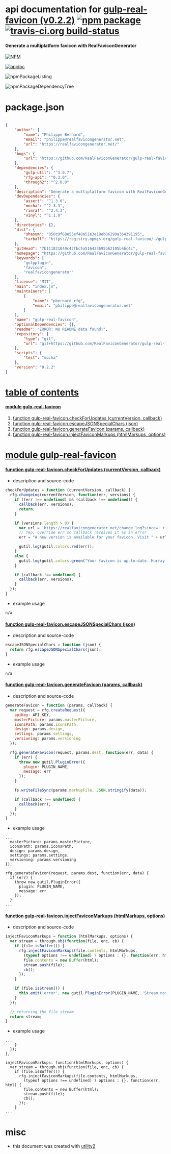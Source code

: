 # api documentation for  [gulp-real-favicon (v0.2.2)](https://github.com/RealFaviconGenerator/gulp-real-favicon#readme)  [![npm package](https://img.shields.io/npm/v/npmdoc-gulp-real-favicon.svg?style=flat-square)](https://www.npmjs.org/package/npmdoc-gulp-real-favicon) [![travis-ci.org build-status](https://api.travis-ci.org/npmdoc/node-npmdoc-gulp-real-favicon.svg)](https://travis-ci.org/npmdoc/node-npmdoc-gulp-real-favicon)
#### Generate a multiplatform favicon with RealFaviconGenerator

[![NPM](https://nodei.co/npm/gulp-real-favicon.png?downloads=true)](https://www.npmjs.com/package/gulp-real-favicon)

[![apidoc](https://npmdoc.github.io/node-npmdoc-gulp-real-favicon/build/screenCapture.buildNpmdoc.browser._2Fhome_2Ftravis_2Fbuild_2Fnpmdoc_2Fnode-npmdoc-gulp-real-favicon_2Ftmp_2Fbuild_2Fapidoc.html.png)](https://npmdoc.github.io/node-npmdoc-gulp-real-favicon/build/apidoc.html)

![npmPackageListing](https://npmdoc.github.io/node-npmdoc-gulp-real-favicon/build/screenCapture.npmPackageListing.svg)

![npmPackageDependencyTree](https://npmdoc.github.io/node-npmdoc-gulp-real-favicon/build/screenCapture.npmPackageDependencyTree.svg)



# package.json

```json

{
    "author": {
        "name": "Philippe Bernard",
        "email": "philippe@realfavicongenerator.net",
        "url": "https://realfavicongenerator.net/"
    },
    "bugs": {
        "url": "https://github.com/RealFaviconGenerator/gulp-real-favicon/issues"
    },
    "dependencies": {
        "gulp-util": "^3.0.7",
        "rfg-api": "^0.3.0",
        "through2": "^2.0.0"
    },
    "description": "Generate a multiplatform favicon with RealFaviconGenerator",
    "devDependencies": {
        "assert": "^1.3.0",
        "mocha": "^2.3.3",
        "rimraf": "^2.4.3",
        "vinyl": "^1.1.0"
    },
    "directories": {},
    "dist": {
        "shasum": "050c9f68e55ef48a51e3e18eb86299a364391195",
        "tarball": "https://registry.npmjs.org/gulp-real-favicon/-/gulp-real-favicon-0.2.2.tgz"
    },
    "gitHead": "7b111821049c42fbc5a516433695b62105b4bc4c",
    "homepage": "https://github.com/RealFaviconGenerator/gulp-real-favicon#readme",
    "keywords": [
        "gulpplugin",
        "favicon",
        "realfavicongenerator"
    ],
    "license": "MIT",
    "main": "index.js",
    "maintainers": [
        {
            "name": "pbernard_rfg",
            "email": "philippe@realfavicongenerator.net"
        }
    ],
    "name": "gulp-real-favicon",
    "optionalDependencies": {},
    "readme": "ERROR: No README data found!",
    "repository": {
        "type": "git",
        "url": "git+https://github.com/RealFaviconGenerator/gulp-real-favicon.git"
    },
    "scripts": {
        "test": "mocha"
    },
    "version": "0.2.2"
}
```



# <a name="apidoc.tableOfContents"></a>[table of contents](#apidoc.tableOfContents)

#### [module gulp-real-favicon](#apidoc.module.gulp-real-favicon)
1.  [function <span class="apidocSignatureSpan">gulp-real-favicon.</span>checkForUpdates (currentVersion, callback)](#apidoc.element.gulp-real-favicon.checkForUpdates)
1.  [function <span class="apidocSignatureSpan">gulp-real-favicon.</span>escapeJSONSpecialChars (json)](#apidoc.element.gulp-real-favicon.escapeJSONSpecialChars)
1.  [function <span class="apidocSignatureSpan">gulp-real-favicon.</span>generateFavicon (params, callback)](#apidoc.element.gulp-real-favicon.generateFavicon)
1.  [function <span class="apidocSignatureSpan">gulp-real-favicon.</span>injectFaviconMarkups (htmlMarkups, options)](#apidoc.element.gulp-real-favicon.injectFaviconMarkups)



# <a name="apidoc.module.gulp-real-favicon"></a>[module gulp-real-favicon](#apidoc.module.gulp-real-favicon)

#### <a name="apidoc.element.gulp-real-favicon.checkForUpdates"></a>[function <span class="apidocSignatureSpan">gulp-real-favicon.</span>checkForUpdates (currentVersion, callback)](#apidoc.element.gulp-real-favicon.checkForUpdates)
- description and source-code
```javascript
checkForUpdates = function (currentVersion, callback) {
  rfg.changeLog(currentVersion, function(err, versions) {
    if ((err !== undefined) && (callback !== undefined)) {
      callback(err, versions);
      return;
    }

    if (versions.length > 0) {
      var url = 'https://realfavicongenerator.net/change_log?since=' + currentVersion;
      // Yep, override err so callback receives it as an error
      err = "A new version is available for your favicon. Visit " + url + " for more information.";

      gutil.log(gutil.colors.red(err));
    }
    else {
      gutil.log(gutil.colors.green("Your favicon is up-to-date. Hurray!"));
    }

    if (callback !== undefined) {
      callback(err, versions);
    }
  });
}
```
- example usage
```shell
n/a
```

#### <a name="apidoc.element.gulp-real-favicon.escapeJSONSpecialChars"></a>[function <span class="apidocSignatureSpan">gulp-real-favicon.</span>escapeJSONSpecialChars (json)](#apidoc.element.gulp-real-favicon.escapeJSONSpecialChars)
- description and source-code
```javascript
escapeJSONSpecialChars = function (json) {
  return rfg.escapeJSONSpecialChars(json);
}
```
- example usage
```shell
n/a
```

#### <a name="apidoc.element.gulp-real-favicon.generateFavicon"></a>[function <span class="apidocSignatureSpan">gulp-real-favicon.</span>generateFavicon (params, callback)](#apidoc.element.gulp-real-favicon.generateFavicon)
- description and source-code
```javascript
generateFavicon = function (params, callback) {
  var request = rfg.createRequest({
    apiKey: API_KEY,
    masterPicture: params.masterPicture,
    iconsPath: params.iconsPath,
    design: params.design,
    settings: params.settings,
    versioning: params.versioning
  });

  rfg.generateFavicon(request, params.dest, function(err, data) {
    if (err) {
      throw new gutil.PluginError({
        plugin: PLUGIN_NAME,
        message: err
      });
    }

    fs.writeFileSync(params.markupFile, JSON.stringify(data));

    if (callback !== undefined) {
      callback(err);
    }
  });
}
```
- example usage
```shell
...
  masterPicture: params.masterPicture,
  iconsPath: params.iconsPath,
  design: params.design,
  settings: params.settings,
  versioning: params.versioning
});

rfg.generateFavicon(request, params.dest, function(err, data) {
  if (err) {
    throw new gutil.PluginError({
      plugin: PLUGIN_NAME,
      message: err
    });
  }
...
```

#### <a name="apidoc.element.gulp-real-favicon.injectFaviconMarkups"></a>[function <span class="apidocSignatureSpan">gulp-real-favicon.</span>injectFaviconMarkups (htmlMarkups, options)](#apidoc.element.gulp-real-favicon.injectFaviconMarkups)
- description and source-code
```javascript
injectFaviconMarkups = function (htmlMarkups, options) {
  var stream = through.obj(function(file, enc, cb) {
    if (file.isBuffer()) {
      rfg.injectFaviconMarkups(file.contents, htmlMarkups,
        (typeof options !== undefined) ? options : {}, function(err, html) {
        file.contents = new Buffer(html);
        stream.push(file);
        cb();
      });
    }

    if (file.isStream()) {
      this.emit('error', new gutil.PluginError(PLUGIN_NAME, 'Stream not supported'));
    }
  });

  // returning the file stream
  return stream;
}
```
- example usage
```shell
...
    }
  });
},

injectFaviconMarkups: function(htmlMarkups, options) {
  var stream = through.obj(function(file, enc, cb) {
    if (file.isBuffer()) {
      rfg.injectFaviconMarkups(file.contents, htmlMarkups,
        (typeof options !== undefined) ? options : {}, function(err, html) {
        file.contents = new Buffer(html);
        stream.push(file);
        cb();
      });
    }
...
```



# misc
- this document was created with [utility2](https://github.com/kaizhu256/node-utility2)
